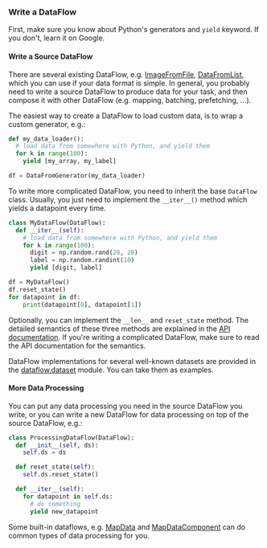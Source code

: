 
### Write a DataFlow

First, make sure you know about Python's generators and `yield` keyword.
If you don't, learn it on Google.

#### Write a Source DataFlow

There are several existing DataFlow, e.g. [ImageFromFile](../../modules/dataflow.html#tensorpack.dataflow.ImageFromFile),
[DataFromList](../../modules/dataflow.html#tensorpack.dataflow.DataFromList),
which you can use if your data format is simple.
In general, you probably need to write a source DataFlow to produce data for your task,
and then compose it with other DataFlow (e.g. mapping, batching, prefetching, ...).

The easiest way to create a DataFlow to load custom data, is to wrap a custom generator, e.g.:
```python
def my_data_loader():
  # load data from somewhere with Python, and yield them
  for k in range(100):
    yield [my_array, my_label]

df = DataFromGenerator(my_data_loader)
```

To write more complicated DataFlow, you need to inherit the base `DataFlow` class.
Usually, you just need to implement the `__iter__()` method which yields a datapoint every time.
```python
class MyDataFlow(DataFlow):
  def __iter__(self):
    # load data from somewhere with Python, and yield them
    for k in range(100):
      digit = np.random.rand(28, 28)
      label = np.random.randint(10)
      yield [digit, label]

df = MyDataFlow()
df.reset_state()
for datapoint in df:
    print(datapoint[0], datapoint[1])
```

Optionally, you can implement the `__len__` and `reset_state` method.
The detailed semantics of these three methods are explained
in the [API documentation](../../modules/dataflow.html#tensorpack.dataflow.DataFlow).
If you're writing a complicated DataFlow, make sure to read the API documentation
for the semantics.

DataFlow implementations for several well-known datasets are provided in the
[dataflow.dataset](../../modules/dataflow.dataset)
module. You can take them as examples.

#### More Data Processing

You can put any data processing you need in the source DataFlow you write, or you can write a new DataFlow for data
processing on top of the source DataFlow, e.g.:

```python
class ProcessingDataFlow(DataFlow):
  def __init__(self, ds):
    self.ds = ds

  def reset_state(self):
    self.ds.reset_state()

  def __iter__(self):
    for datapoint in self.ds:
      # do something
      yield new_datapoint
```

Some built-in dataflows, e.g.
[MapData](../../modules/dataflow.html#tensorpack.dataflow.MapData) and
[MapDataComponent](../../modules/dataflow.html#tensorpack.dataflow.MapDataComponent)
can do common types of data processing for you.
